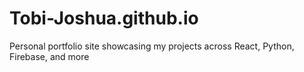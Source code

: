 # Tobi-Joshua.github.io
Personal portfolio site showcasing my projects across React, Python, Firebase, and more
